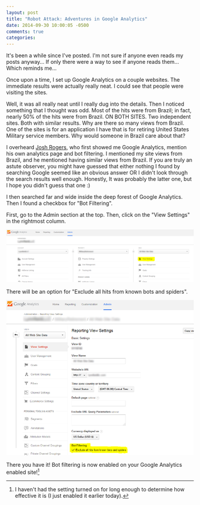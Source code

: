 ```yaml
---
layout: post
title: "Robot Attack: Adventures in Google Analytics"
date: 2014-09-30 10:00:05 -0500
comments: true
categories:
---
```

It's been a while since I've posted. I'm not sure if anyone even reads my posts anyway... If only there were a way to see if anyone reads them... Which reminds me...

Once upon a time, I set up Google Analytics on a couple websites. The immediate results were actually really neat. I could see that people were visiting the sites.

<!-- more -->

Well, it was all really neat until I really dug into the details. Then I noticed something that I thought was odd. Most of the hits were from Brazil; in fact, nearly 50% of the hits were from Brazil. ON BOTH SITES. Two independent sites. Both with similar results. Why are there so many views from Brazil. One of the sites is for an application I have that is for retiring United States Military service members. Why would someone in Brazil care about that?

I overheard [Josh Rogers](http://joshuarogers.net), who first showed me Google Analytics, mention his own analytics page and bot filtering. I mentioned my site views from Brazil, and he mentioned having similar views from Brazil. If you are truly an astute observer, you might have guessed that either nothing I found by searching Google seemed like an obvious answer OR I didn't look through the search results well enough. Honestly, It was probably the latter one, but I hope you didn't guess that one :)

I then searched far and wide inside the deep forest of Google Analytics. Then I found a checkbox for "Bot Filtering".

First, go to the Admin section at the top. Then, click on the "View Settings" in the rightmost column.

[![Google Analytics - Admin](/assets/2014-09-30-ga-view-settings.png)](/assets/2014-09-30-ga-view-settings.PNG)

There will be an option for "Exclude all hits from known bots and spiders".

[![Google Analytics - Admin](/assets/2014-09-30-ga-bot-filtering.png)](/assets/2014-09-30-ga-bot-filtering.PNG)

There you have it! Bot filtering is now enabled on your Google Analytics enabled site![^1]

[^1]: I haven't had the setting turned on for long enough to determine how effective it is (I just enabled it earlier today).
